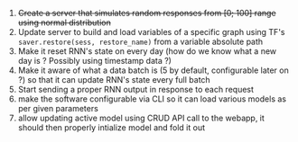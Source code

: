 1. ~~Create a server that simulates random responses from [0; 100] range using normal distribution~~
2. Update server to build and load variables of a specific graph using TF's `saver.restore(sess, restore_name)` from a variable absolute path
3. Make it reset RNN's state on every day (how do we know what a new day is ? Possibly using timestamp data ?)
4. Make it aware of what a data batch is (5 by default, configurable later on ?) so that it can update RNN's state every full batch
5. Start sending a proper RNN output in response to each request
6. make the software configurable via CLI so it can load various models as per given parameters
7. allow updating active model using CRUD API call to the webapp, it should then properly intialize model and fold it out   